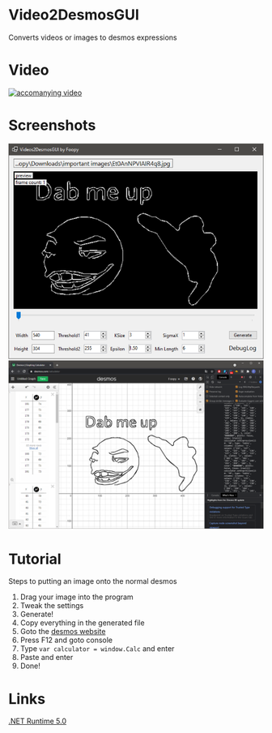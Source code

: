 # Video2DesmosGUI
Converts videos or images to desmos expressions

# Video
[![accomanying video](https://img.youtube.com/vi/mh7-yWKFNuY/0.jpg)](https://www.youtube.com/watch?v=mh7-yWKFNuY)

# Screenshots
![Image of App](https://github.com/Foopy969/Video2DesmosGUI/blob/master/screenshot1.png)
![Image of Desmos](https://github.com/Foopy969/Video2DesmosGUI/blob/master/screenshot2.png)

# Tutorial
Steps to putting an image onto the normal desmos
1. Drag your image into the program
2. Tweak the settings
3. Generate!
4. Copy everything in the generated file
5. Goto the [desmos website](https://www.desmos.com/calculator)
6. Press F12 and goto console
7. Type `var calculator = window.Calc` and enter
8. Paste and enter
9. Done!

# Links
[.NET Runtime 5.0](https://dotnet.microsoft.com/download/dotnet/5.0/runtime)

